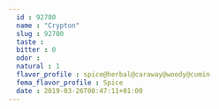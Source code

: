 ```yaml
---
  id : 92780
  name : "Crypton"
  slug : 92780
  taste : 
  bitter : 0
  odor : 
  natural : 1
  flavor_profile : spice@herbal@caraway@woody@cumin
  fema_flavor_profile : Spice
  date : 2019-03-26T08:47:11+01:00
---
```



